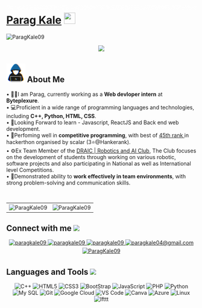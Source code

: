 <!-- [![GitHub Follow](https://img.shields.io/github/followers/ParagKale09?style=social&logo=github)](https://github.com/ParagKale09) -->

# ![](<https://github.com/Akash-Salvi/Akash-Salvi/blob/master/Hello(1).gif>)[Parag Kale](https://github.com/ParagKale09) <img src="https://github.com/Spyware007/Spyware007/blob/main/img/wave.gif" width="30px" height="30px" />

<p align="left"> <img src="https://komarev.com/ghpvc/?username=ParagKale09&label=Profile%20views&color=0e75b6&style=flat" alt="ParagKale09" /> </p>

<p align="center">
  <a href="https://github.com/ParagKale09/readme-typing-svg"><img width="1200" src="https://readme-typing-svg.herokuapp.com?font=Time+New+Roman&color=cyan&size=25&center=true&vCenter=true&width=600&height=100&lines=Aspiring+Web+Developer;Instrumentation+and+Control+TE+Student;DSA;Aspiring+Competitive+Programmer"></a>
</p>

## <picture><img src = "https://github.com/0xAbdulKhalid/0xAbdulKhalid/raw/main/assets/mdImages/about_me.gif" width = 50px></picture> About Me
• 👨‍🎓I am Parag, currently working as a **Web devloper intern** at **Byteplexure**.<br />
• 💻Proficient in a wide range of programming languages and technologies, including **C++, Python, HTML, CSS**.<br />
• 🏹Looking Forward to learn - Javascript, ReactJS and Back end web development.<br />
• 🥇Perfoming well in  **competitive programming**, with best of <a href="https://moonshot.scaler.com/s/sl/ybWvstLsha">45th rank </a> in hackerthon organised by scalar (3⭐️@Hankerank).<br />
• ⚙Ex Team Member of the <a href="https://www.draicdypcoe.in/">DRAIC | Robotics and AI Club</a>, The Club focuses on the development of students through working on various robotic, software projects and also participating in National as well as International level Competitions.<br />
• 🙌Demonstrated ability to **work effectively in team environments**, with strong problem-solving and communication skills.<br />

<br/>
<table>
  <tr>
    <td><img height="200px" width="100%" align="center" src="https://github-readme-stats.vercel.app/api/top-langs/?username=ParagKale09&layout=compact&theme=dark" alt="ParagKale09" /></td>
    <td><img height="200px" width="100%" align="center" src="https://github-readme-streak-stats.herokuapp.com/?user=ParagKale09&theme=dark&width=10000" alt="ParagKale09" /></td>
  </tr>
</table>

## Connect with me  <img src="https://raw.githubusercontent.com/ShahriarShafin/ShahriarShafin/main/Assets/handshake.gif" height="30px" />
<div align="center">
 <a href="https://www.linkedin.com/in/parag-kale-79294021a/" target="_blank">
<img src=https://img.shields.io/badge/linkedin-%231E77B5.svg?&style=for-the-badge&logo=linkedin&logoColor=white alt=paragkale09 linkedin style="margin-bottom: 5px;" />
</a>
 <a href="https://github.com/paragkale09" target="_blank">
<img src=https://img.shields.io/badge/GitHub-100000?style=for-the-badge&logo=github&logoColor=white alt=paragkale09 GitHub style="margin-bottom: 5px;" />
</a>
 <a href="https://twitter.com/ParagKale09" target="_blank">
<img src=https://img.shields.io/badge/twitter-%2300acee.svg?&style=for-the-badge&logo=twitter&logoColor=white alt=paragkale09 twitter style="margin-bottom: 5px;" />
</a>
<a href="mailto:paragkale04@gmail.com" target="_blank">
<img src="https://img.shields.io/badge/Gmail-D14836?style=for-the-badge&logo=gmail&logoColor=white" alt=paragkale04@gmail.com mail style="margin-bottom: 5px;" />
</a>
<a href="https://www.instagram.com/paragkale__/" target="_blank">
<img src=https://img.shields.io/badge/Instagram-E4405F?style=for-the-badge&logo=instagram&logoColor=white alt=ParagKale09 Instagram style="margin-bottom: 5px;" />
</a>
</div>


## Languages and Tools <img src="https://github.com/Spyware007/Spyware007/blob/main/img/database.gif" height="32px" />
<p align="center"> 
<img alt="C++" src="https://img.shields.io/badge/c++-%2300599C.svg?style=for-the-badge&logo=c%2B%2B&logoColor=white"/>
<img alt="HTML5" src="https://img.shields.io/badge/html5-%23E34F26.svg?style=for-the-badge&logo=html5&logoColor=white"/>
<img alt="CSS3" src="https://img.shields.io/badge/css3-%231572B6.svg?style=for-the-badge&logo=css3&logoColor=white"/> 
<img alt="BootStrap" src="https://img.shields.io/badge/bootstrap-%23563D7C.svg?style=for-the-badge&logo=bootstrap&logoColor=white" />
<img alt="JavaScript" src="https://img.shields.io/badge/javascript-%23323330.svg?style=for-the-badge&logo=javascript&logoColor=%23F7DF1E"/> 
<img alt="PHP" src="https://img.shields.io/badge/php-%23777BB4.svg?style=for-the-badge&logo=php&logoColor=white"/>
<img alt="Python" src="https://img.shields.io/badge/python-3670A0?style=for-the-badge&logo=python&logoColor=ffdd54"/>
<img alt="My SQL" src="https://img.shields.io/badge/mysql-00000F.svg?style=for-the-badge&logo=mysql&logoColor=white" />
<img alt="Git" src="https://img.shields.io/badge/github-%23121011.svg?style=for-the-badge&logo=github&logoColor=white" />
<img alt="Google Cloud" src="https://img.shields.io/badge/Google_Cloud-4285F4?style=for-the-badge&logo=google-cloud&logoColor=white" />
<img alt="VS Code" src="https://img.shields.io/badge/Visual_Studio_Code-0078D4?style=for-the-badge&logo=visual%20studio%20code&logoColor=white" />
<img alt="Canva" src="https://img.shields.io/badge/Canva-%2300C4CC.svg?&style=for-the-badge&logo=Canva&logoColor=white"/>
<img alt="Azure" src="https://img.shields.io/badge/azure-%230072C6.svg?style=for-the-badge&logo=azure-devops&logoColor=white"/>
<img alt="Linux" src="https://img.shields.io/badge/linux-%230072C6.svg?style=for-the-badge&logo=linux&logoColor=white"/>
<img alt="Ifttt" src="https://img.shields.io/badge/ifttt-%230072C6.svg?style=for-the-badge&logo=ifttt&logoColor=white"/> 
</p>
